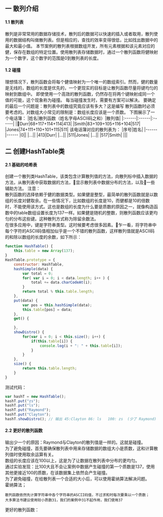 ## 一 散列介绍
#### 1.1 散列表
散列是非常常用的数据存储技术，散列后的数据可以快速的插入或者取用，散列使用的数据结构叫做散列表。但是相应的，查找的效率变得很低，比如找出数据中的最大和最小值。
本节案例的散列表根据数组开发，所有元素根据和该元素对应的健，保存在数组的特定位置。使用散列表存储数据时，通过一个散列函数将健映射为一个数字，这个数字的范围是0到散列表的长度。
#### 1.2 碰撞
理想情况下，散列函数会将每个健值映射为一个唯一的数组索引。然而，健的数量是无线的，数组的长度是优先的，一个更现实的目标是让散列函数尽量将键均匀的映射到数组中。
即使使用一个高效的散列函数，仍然存在将两个键映射成同一个值的可能，这个现象称为碰撞。
每当碰撞发生时，需要有方案可以解决。
要确定的最后一个问题是：散列表中的数组究竟应该有多大？这是编写 散列函数时必须要考虑的。对数组大小常见的限制是：数组长度应该是一个质数。
下图展示了一个电话簿：
|姓名|散列函数（姓名字母ASCII码之和）|散列值|
|:------|:------|:------|
|Durr|68+117+114+114|413|
|Smith|83+109+105+116+104|517|
|Jones|74+111+110+101+115|511|
该电话簿对应的散列表为：
|序号|姓名|
|------|------
|0||
|...||
|413|Durr|
|...||
|511|Jones|
|...||
|517|Smith|
|||
## 二 创建HashTable类
#### 2.1 基础的哈希表
创建一个散列类HashTable，该类包含计算散列值的方法，向散列标中插入数据的方法，从散列表中获取数据的方法，显示散列表中数据分布的方法，以及一些辅助方法。
注意：  
散列函数的选择依赖于健的数据类型。如果健是整型，最简单的散列函数就是以数组的长度对健取余。在一些情况下，比如数组的长度是10，而健都是10的倍数时，不能使用该方式。这也是数组的长度为什么要是质数的原因之一，就像构造函数中的table数组设置长度为137一样。如果健是随机的整数，则散列函数应该更均匀的分布这些键。这种散列方式称为除留余数法。  
在很多应用中，键是字符串类型。这时候要考虑很多因素。乍一看，将字符串中每个字符的ASCII码值相加似乎是一个不错的散列函数，这样散列值就是ASCII码的和除以数组的长度的余数，如下所示：
```js
function HashTable() {
    this.table = new Array(137);
}
HashTable.prototype = {
    constructor: HashTable,
    hashSimple(data) {
        var total = 0;
        for( var i = 0; i < data.length; i++ ) {
            total += data.charCodeAt(i);
        }
        return total % this.table.length;
    },
    put(data) {
        var pos = this.hashSimple(data);
        this.table[pos] = data;
    },
    get() {
        
    },
    showDistro() {
        for(var i = 0; i < this.size(); i++) {
            if(this.table[i]) {
                console.log(i + ": " + this.table[i]);
            }
        }   
    },
    size() {
        return this.table.length;
    }
}
```
测试代码：
```js
var hashT = new HashTable();
hashT.put("zs");
hashT.put("ls");
hashT.put("Raymond");
hashT.put("Clayton");
hashT.showDistro(); // 输出 45:Clayton 86: ls   100: zs  (少了 Raymond)
```
#### 2.2 更好的散列函数
输出少一个的原因：Raymond与Clayton的散列值是一样的。这就是碰撞。  
为了避免碰撞，首先要确保散列表中用来存储数据的数组大小是质数，这和计算散列值时使用取余运算有关。  
数组的长度应该在100以上，这是为了让数据在散列表中分布的更均匀。  
通过实验发现：比100大且不会让案例中数据产生碰撞的第一个质数是137，使用其他更接近100的质数，在该数据集上依然会产生碰撞。  
为了避免碰撞，在给散列表一个合适的大小后，可以使用霍纳算法解决问题。  
霍纳算法；
```
散列函数依然先计算字符串中各个字符串的ASCII码值，不过求和时每次要乘以一个质数；
大多算法书建议使用较小质数31，我们的案例中31不起作用，我们使用37
```
更好的散列函数：
```js

```

